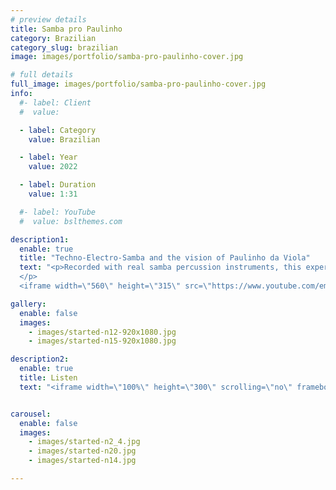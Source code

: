 ```yaml
---
# preview details
title: Samba pro Paulinho
category: Brazilian
category_slug: brazilian
image: images/portfolio/samba-pro-paulinho-cover.jpg

# full details
full_image: images/portfolio/samba-pro-paulinho-cover.jpg
info:
  #- label: Client
  #  value: 

  - label: Category
    value: Brazilian

  - label: Year
    value: 2022

  - label: Duration
    value: 1:31

  #- label: YouTube
  #  value: bslthemes.com

description1:
  enable: true
  title: "Techno-Electro-Samba and the vision of Paulinho da Viola"
  text: "<p>Recorded with real samba percussion instruments, this experimental track attempts to explore new sounds within the Brazilian tradition of Samba. Pandeiro, sanfona, and agogô are mixed with synthesized drums and the voice of Paulinho da Viola sampled from his remarkable interview at TV Cultura (see below). We sampled his voice and added some effects such as reverb, drawing the inspiration from electronic music, particularly ambient techno works. Enjoy. 
  </p>
  <iframe width=\"560\" height=\"315\" src=\"https://www.youtube.com/embed/8MT0WjCl5bI\" title=\"YouTube video player\" frameborder=\"0\" allow=\"accelerometer; autoplay; clipboard-write; encrypted-media; gyroscope; picture-in-picture; web-share\" allowfullscreen></iframe>"

gallery:
  enable: false
  images:
    - images/started-n12-920x1080.jpg
    - images/started-n15-920x1080.jpg

description2:
  enable: true
  title: Listen
  text: "<iframe width=\"100%\" height=\"300\" scrolling=\"no\" frameborder=\"no\" allow=\"autoplay\" src=\"https://w.soundcloud.com/player/?url=https%3A//api.soundcloud.com/tracks/1224765463&color=%23ff5500&auto_play=false&hide_related=false&show_comments=true&show_user=true&show_reposts=false&show_teaser=true&visual=true\"></iframe><div style=\"font-size: 10px; color: #cccccc;line-break: anywhere;word-break: normal;overflow: hidden;white-space: nowrap;text-overflow: ellipsis; font-family: Interstate,Lucida Grande,Lucida Sans Unicode,Lucida Sans,Garuda,Verdana,Tahoma,sans-serif;font-weight: 100;\"><a href=\"https://soundcloud.com/modulandu\" title=\"Modulandu\" target=\"_blank\" style=\"color: #cccccc; text-decoration: none;\">Modulandu</a> · <a href=\"https://soundcloud.com/modulandu/samba-pro-paulinho\" title=\"Samba pro Paulinho\" target=\"_blank\" style=\"color: #cccccc; text-decoration: none;\">Samba pro Paulinho</a></div>"


carousel:
  enable: false
  images:
    - images/started-n2_4.jpg
    - images/started-n20.jpg
    - images/started-n14.jpg

---
```


